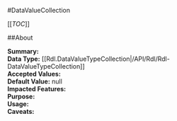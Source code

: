 #DataValueCollection

[[_TOC_]]

##About

**Summary:**   
**Data Type:** [[Rdl.DataValueTypeCollection|/API/Rdl/Rdl-DataValueTypeCollection]]  
**Accepted Values:**   
**Default Value:** null  
**Impacted Features:**   
**Purpose:**   
**Usage:**   
**Caveats:**   


